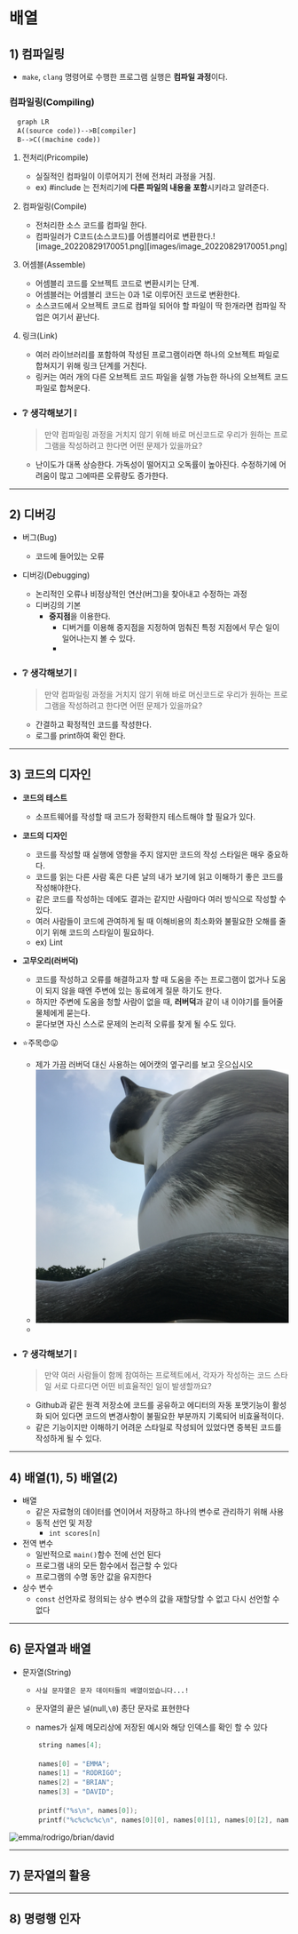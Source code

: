 # 배열
## 1) 컴파일링
- `make`, `clang`  명령어로 수행한 프로그램 실행은 **컴파일 과정**이다.

### 컴파일링(Compiling)
```mermaid
  graph LR
  A((source code))-->B[compiler]
  B-->C((machine code))
```
1. 전처리(Pricompile)
	- 실질적인 컴파일이 이루어지기 전에 전처리 과정을 거침.
	- ex) #include 는 전처리기에 **다른 파일의 내용을 포함**시키라고 알려준다.

2. 컴파일링(Compile)
	- 전처리한 소스 코드를 컴파일 한다.
	- 컴파일러가 C코드(소스코드)를 어셈블리어로 변환한다.![image_20220829170051.png][images/image_20220829170051.png]
3. 어셈블(Assemble)
	- 어셈블리 코드를 오브젝트 코드로 변환시키는 단계.
	- 어셈블러는 어셈블리 코드는 0과 1로 이루어진 코드로 변환한다.
	- 소스코드에서 오브젝트 코드로 컴파일 되어야 할 파일이 딱 한개라면 컴파일 작업은 여기서 끝난다.

4. 링크(Link)
	- 여러 라이브러리를 포함하여 작성된 프로그램이라면 하나의 오브젝트 파일로 합쳐지기 위해 링크 단계를 거친다.
	- 링커는 여러 개의 다른 오브젝트 코드 파일을 실행 가능한 하나의 오브젝트 코드 파일로 합쳐운다. 

- ### :grey_question: 생각해보기 :grey_exclamation:
	> 만약 컴파일링 과정을 거치지 않기 위해 바로 머신코드로 우리가 원하는 프로그램을 작성하려고 한다면 어떤 문제가 있을까요?

	- 난이도가 대폭 상승한다. 가독성이 떨어지고 오독률이 높아진다. 
  수정하기에 어려움이 많고 그에따른 오류량도 증가한다.

---
## 2) 디버깅
- 버그(Bug)
	- 코드에 들어있는 오류
- 디버깅(Debugging)
	- 논리적인 오류나 비정상적인 연산(버그)을 찾아내고 수정하는 과정
	- 디버깅의 기본 
		- **중지점**을 이용한다.
			- 디버거를 이용해 중지점을 지정하여 멈춰진 특정 지점에서 무슨 일이 일어나는지 볼 수 있다.
			- 
- ### :grey_question: 생각해보기 :grey_exclamation:
	>  만약 컴파일링 과정을 거치지 않기 위해 바로 머신코드로 우리가 원하는 프로그램을 작성하려고 한다면 어떤 문제가 있을까요?

	- 간결하고 확정적인 코드를 작성한다.
	- 로그를 print하여 확인 한다.
  
---
## 3) 코드의 디자인
- **코드의 테스트**
	- 소프트웨어를 작성할 때 코드가 정확한지 테스트해야 할 필요가 있다.
- **코드의 디자인**
	- 코드를 작성할 때 실행에 영향을 주지 않지만 코드의 작성 스타일은 매우 중요하다.
	- 코드를 읽는 다른 사람 혹은 다른 날의 내가 보기에 읽고 이해하기 좋은 코드를 작성해야한다.
	- 같은 코드를 작성하는 데에도 결과는 같지만 사람마다 여러 방식으로 작성할 수 있다.
	- 여러 사람들이 코드에 관여하게 될 때 이해비용의 최소화와 불필요한 오해를 줄이기 위해 코드의 스타일이 필요하다.
	- ex) Lint
- **고무오리(러버덕)**
	- 코드를 작성하고 오류를 해결하고자 할 때 도움을 주는 프로그램이 없거나 도움이 되지 않을 때엔 주변에 있는 동료에게 질문 하기도 한다.
	- 하지만 주변에 도움을 청할 사람이 없을 때, **러버덕**과 같이 내 이야기를 들어줄 물체에게 묻는다.
	- 묻다보면 자신 스스로 문제의 논리적 오류를 찾게 될 수도 있다.

- ⭐️주목😍😛
	- 제가 가끔 러버덕 대신 사용하는 에어캣의 옆구리를 보고 웃으십시오
	- ![에어캣](./images/IMG_0439.JPG)
	- 

- ### :grey_question: 생각해보기 :grey_exclamation:
	> 만약 여러 사람들이 함께 참여하는 프로젝트에서, 각자가 작성하는 코드 스타일 서로 다르다면 어떤 비효율적인 일이 발생할까요?
	
	- Github과 같은 원격 저장소에 코드를 공유하고 에디터의 자동 포맷기능이 활성화 되어 있다면 코드의 변경사항이 불필요한 부분까지 기록되어 비효율적이다.
	- 같은 기능이지만 이해하기 어려운 스타일로 작성되어 있었다면 중복된 코드를 작성하게 될 수 있다.


---
## 4) 배열(1), 5) 배열(2)
- 배열
    - 같은 자료형의 데이터를 연이어서 저장하고 하나의 변수로 관리하기 위해 사용
    - 동적 선언 및 저장
        - `int scores[n]`
- 전역 변수
    - 일반적으로 `main()`함수 전에 선언 된다
    - 프로그램 내의 모든 함수에서 접근할 수 있다
    - 프로그램의 수명 동안 값을 유지한다
- 상수 변수
    - `const` 선언자로 정의되는 상수 변수의 값을 재할당할 수 없고 다시 선언할 수 없다

---
## 6) 문자열과 배열
- 문자열(String)
    - `사실 문자열은 문자 데이터들의 배열이었습니다...!`
    - 문자열의 끝은 널(null,`\0`) 종단 문자로 표현한다

    - names가 실제 메모리상에 저장된 예시와 해당 인덱스를 확인 할 수 있다
    ```c
        string names[4];

        names[0] = "EMMA";
        names[1] = "RODRIGO";
        names[2] = "BRIAN";
        names[3] = "DAVID";

        printf("%s\n", names[0]);
        printf("%c%c%c%c\n", names[0][0], names[0][1], names[0][2], names[0][3]);
    ```
![emma/rodrigo/brian/david](https://cs50.harvard.edu/x/2020/notes/2/memory_with_string_array.png)

---
## 7) 문자열의 활용


---
## 8) 명령행 인자





